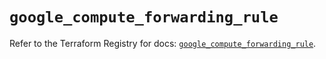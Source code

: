 # `google_compute_forwarding_rule`

Refer to the Terraform Registry for docs: [`google_compute_forwarding_rule`](https://registry.terraform.io/providers/hashicorp/google/5.23.0/docs/resources/compute_forwarding_rule).
